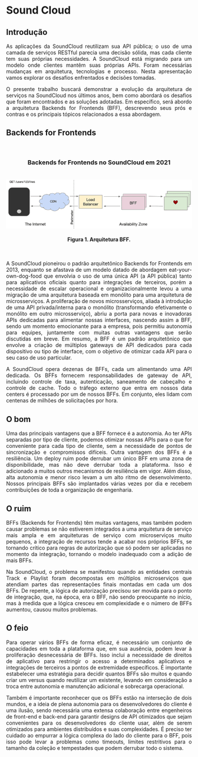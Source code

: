  
# Sound Cloud

## Introdução


<div align="justify">
 
As aplicações da SoundCloud reutilizam sua API pública; o uso de uma camada de serviços RESTful parecia uma decisão sólida, mas cada cliente tem suas próprias
necessidades. A SoundCloud está migrando para um modelo onde clientes mantêm suas próprias APIs. Foram necessárias mudanças em arquitetura, tecnologias e processo. Nesta
apresentação vamos explorar os desafios enfrentados e decisões tomadas.<br>


O presente trabalho buscará demonstrar a evolução da arquitetura de serviços na SoundCloud nos últimos anos, bem como abordará os desafios que foram encontrados e as
soluções adotadas. Em específico, será abordo a arquitetura Backends for Frontends (BFF), descrevendo seus prós e contras e os principais tópicos relacionados a essa
abordagem.

## Backends for Frontends
<br>

<div align="center">
  <h3><b>Backends for Frontends no SoundCloud em 2021</b><br><br></h3> 
  <img src="./Imagens/bff-2021.png" alt="Arquitetura Backends for Frontends"><br><br>
 <b>Figura 1. Arquitetura BFF.<br></b><br><br>
</div> 
</div> 


<div align="justify">
<p>A SoundCloud pioneirou o padrão arquitetônico Backends for Frontends em 2013, enquanto se afastava de um modelo datado de abordagem eat-your-own-dog-food que
envolvia o uso de uma única API (a API pública) tanto para aplicativos oficiais quanto para integrações de terceiros, porém a necessidade de escalar operacional e
organizacionalmente levou a uma migração de uma arquitetura baseada em monólito para uma arquitetura de microsserviços. A proliferação de novos microsserviços, aliada
à introdução de uma API privada/interna para o monólito (transformando efetivamente o monólito em outro microsserviço), abriu a porta para novas e inovadoras APIs
dedicadas para alimentar nossas interfaces, nascendo assim a BFF, sendo um momento emocionante para a empresa, pois permitiu autonomia para equipes, juntamente com
muitas outras vantagens que serão discutidas em breve. Em resumo, a BFF é um padrão arquitetônico que envolve a criação de múltiplos gateways de API dedicados para
cada dispositivo ou tipo de interface, com o objetivo de otimizar cada API para o seu caso de uso particular.</p>

<p>A SoundCloud opera dezenas de BFFs, cada um alimentando uma API dedicada. Os BFFs fornecem responsabilidades de gateway de API, incluindo controle de taxa,
autenticação, saneamento de cabeçalho e controle de cache. Todo o tráfego externo que entra em nossos data centers é processado por um de nossos BFFs. Em conjunto,
eles lidam com centenas de milhões de solicitações por hora.</p>
</div>


## O bom


<div align="justify">
<p>Uma das principais vantagens que a BFF fornece é a autonomia. Ao ter APIs separadas por tipo de cliente, podemos otimizar nossas APIs para o que for conveniente
para cada tipo de cliente, sem a necessidade de pontos de sincronização e compromissos difíceis. Outra vantagem dos BFFs é a resiliência. Um deploy ruim pode derrubar
um único BFF em uma zona de disponibilidade, mas não deve derrubar toda a plataforma. Isso é adicionado a muitos outros mecanismos de resiliência em vigor. Além disso,
alta autonomia e menor risco levam a um alto ritmo de desenvolvimento. Nossos principais BFFs são implantados várias vezes por dia e recebem contribuições de toda a
organização de engenharia.</p>
</div> 


## O ruim


<div align="justify">
<p>BFFs (Backends for Frontends) têm muitas vantagens, mas também podem causar problemas se não estiverem integrados a uma arquitetura de serviço mais ampla e em arquiteturas de serviço com microserviços muito pequenos, a integração de recursos tende a acabar nos próprios BFFs, se tornando crítico para regras de autorização que só podem ser aplicadas no momento da integração, tornando o modelo inadequado com a adição de mais BFFs.</p>

<p>Na SoundCloud, o problema se manifestou quando as entidades centrais Track e Playlist foram decompostas em múltiplos microserviços que atendiam partes das 
representações finais montadas em cada um dos BFFs. De repente, a lógica de autorização precisou ser movida para o ponto de integração, que, na época, era o BFF, não 
sendo preocupante no início, mas à medida que a lógica cresceu em complexidade e o número de BFFs aumentou, causou muitos problemas. </p>
</div>
 
 
 ## O feio
 
 
<div align="justify">
<p>Para operar vários BFFs de forma eficaz, é necessário um conjunto de capacidades em toda a plataforma que, em sua ausência, podem levar à proliferação desnecessária
de BFFs. Isso inclui a necessidade de direitos de aplicativo para restringir o acesso a determinados aplicativos e integrações de terceiros a pontos de extremidade
específicos. É importante estabelecer uma estratégia para decidir quantos BFFs são muitos e quando criar um versus quando reutilizar um existente, levando em
consideração a troca entre autonomia e manutenção adicional e sobrecarga operacional.</p>

<p>Também é importante reconhecer que os BFFs estão na interseção de dois mundos, e a ideia de plena autonomia para os desenvolvedores do cliente é uma ilusão, sendo
necessária uma extensa colaboração entre engenheiros de front-end e back-end para garantir designs de API otimizados que sejam convenientes para os desenvolvedores do
cliente usar, além de serem otimizados para ambientes distribuídos e suas complexidades. É preciso ter cuidado ao empurrar a lógica complexa do lado do cliente para o
BFF, pois isso pode levar a problemas como timeouts, limites restritivos para o tamanho da coleção e tempestades que podem derrubar todo o sistema.</p>
</div>

